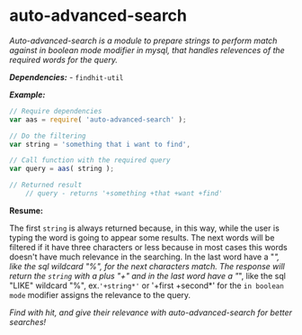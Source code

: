 # auto-advanced-search

*Auto-advanced-search is a module to prepare strings to perform match against in boolean mode modifier in mysql, that handles relevences of the required words for the query.*

***Dependencies:*** - ``findhit-util``

***Example:***

```js
// Require dependencies
var aas = require( 'auto-advanced-search' );

// Do the filtering
var string = 'something that i want to find',

// Call function with the required query
var query = aas( string );

// Returned result
	// query - returns '+something +that +want +find'
```

**Resume:**

The first `string` is always returned because, in this way, while the user is typing the word is going to appear some results. The next words will be filtered if it have three characters or less because in most cases this words doesn't have much relevance in the searching.
In the last word have a "*", like the sql wildcard "%", for the next characters match.
The response will return the `string` with a plus "+" and in the last word have a "*", like the sql "LIKE" wildcard "%", ex.`'+string*'` or '+first +second*' for the `in boolean mode` modifier assigns the relevance to the query.

*Find with hit, and give their relevance with auto-advanced-search for better searches!*